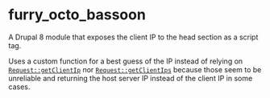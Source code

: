 # furry_octo_bassoon
A Drupal 8 module that exposes the client IP to the head section as a script tag.

Uses a custom function for a best guess of the IP instead of relying on [`Request::getClientIp`](https://api.drupal.org/api/drupal/vendor%21symfony%21http-foundation%21Request.php/function/Request%3A%3AgetClientIp/8.5.x) nor [`Request::getClientIps`](https://api.drupal.org/api/drupal/vendor%21symfony%21http-foundation%21Request.php/function/Request%3A%3AgetClientIps/8.5.x) because those seem to be unreliable and returning the host server IP instead of the client IP in some cases.
